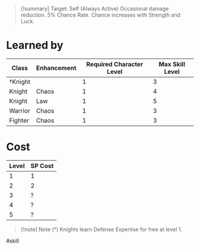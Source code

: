 >[!summary]
>Target: Self (Always Active)
>Occasional damage reduction.
>5% Chance Rate.
>Chance increases with Strength and Luck.
# Learned by
| Class   | Enhancement | Required Character Level | Max Skill Level |
| ------- | ----------- | ---------- | --------- |
| †Knight |             | 1          | 3         |
| Knight  | Chaos       | 1          | 4         |
| Knight  | Law         | 1          | 5         |
| Warrior | Chaos       | 1          | 3         |
| Fighter | Chaos       | 1          | 3         | 
# Cost
| Level | SP Cost |
| ----- | ------- |
| 1     | 1       |
| 2     | 2       |
| 3     | ?       |
| 4     | ?       |
| 5     | ?       |
 
> [!note] Note (†)
> Knights learn Defense Expertise for free at level 1.

#skill 
